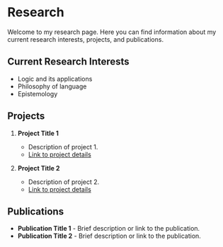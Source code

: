 # Research

Welcome to my research page. Here you can find information about my current research interests, projects, and publications.

## Current Research Interests

- Logic and its applications
- Philosophy of language
- Epistemology

## Projects

1. **Project Title 1**
   - Description of project 1.
   - [Link to project details](#)

2. **Project Title 2**
   - Description of project 2.
   - [Link to project details](#)

## Publications

- **Publication Title 1** - Brief description or link to the publication.
- **Publication Title 2** - Brief description or link to the publication.
